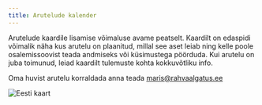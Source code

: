 ```yaml
---
title: Arutelude kalender
---
```


Arutelude kaardile lisamise võimaluse avame peatselt. Kaardilt on edaspidi võimalik näha kus arutelu on plaanitud, millal see aset leiab ning kelle poole osalemissoovist teada andmiseks või küsimustega pöörduda. Kui arutelu on juba toimunud, leiad kaardilt tulemuste kohta kokkuvõtliku info.

Oma huvist arutelu korraldada anna teada [maris@rahvaalgatus.ee](mailto:maris@rahvaalgatus.ee)  

![Eesti kaart](/assets/counties.png)
<!--stackedit_data:
eyJoaXN0b3J5IjpbMTA4MzgyOTY0XX0=
-->